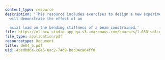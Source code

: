 ```yaml
---
content_type: resource
description: 'This resource includes exercises to design a new experiment, one which
  will demonstrate the effect of an

  axial load on the bending stiffness of a beam constrained.'
file: https://ol-ocw-studio-app-qa.s3.amazonaws.com/courses/1-050-solid-mechanics-fall-2004/4bcdbd6ac8e50ac274d9bec04ca64ff0_de04_6.pdf
file_type: application/pdf
resourcetype: Document
title: de04_6.pdf
uid: 4bcdbd6a-c8e5-0ac2-74d9-bec04ca64ff0
---
```

